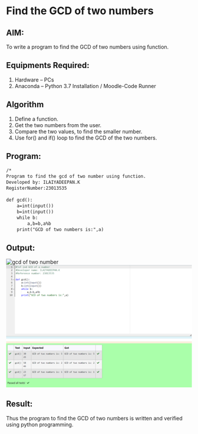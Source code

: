 # Find the GCD of two numbers

## AIM:
To write a program to find the GCD of two numbers using function.

## Equipments Required:
1. Hardware – PCs
2. Anaconda – Python 3.7 Installation / Moodle-Code Runner

## Algorithm
1. Define a function.
2. Get the two numbers from the user.
3. Compare the two values, to find the smaller number.
4. Use for() and if() loop to find the GCD of the two numbers.

## Program:
```
/*
Program to find the gcd of two number using function.
Developed by: ILAIYADEEPAN.K
RegisterNumber:23013535

def gcd():
    a=int(input())
    b=int(input())
    while b:
        a,b=b,a%b
    print("GCD of two numbers is:",a)
```

## Output:
![gcd of two number](gcd.png)
![ouput](/output.png)


## Result:
Thus the program to find the GCD of two numbers is written and verified using python programming.
